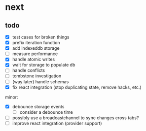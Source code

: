 # next

## todo

- [x] test cases for broken things
- [x] prefix iteration function
- [x] add indexeddb storage
- [ ] measure performance
- [x] handle atomic writes
- [x] wait for storage to populate db
- [ ] handle conflicts
- [ ] tombstone investigation
- [ ] \(way later) handle schemas
- [x] fix react integration (stop duplicating state, remove hacks, etc.)

minor:

- [x] debounce storage events
  - [ ] consider a debounce time
- [ ] possibly use a broadcastchannel to sync changes cross tabs?
- [ ] improve react integration (provider support)
